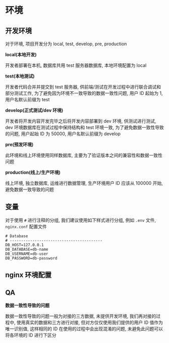 # 环境

## 开发环境

对于环境, 项目开发分为 local, test, develop, pre, production

**local(本地开发)**

开发者部署在本机, 数据库共用 test 服务器数据库, 本地环境配置为 local

**test(本地测试)**

开发者代码合并并提交到 test 服务器, 供前端/测试在开发过程中进行联合调试和部分测试工作, 为了避免因为环境不一致导致的数据一致性问题, 用户 ID 起始为 1, 用户名默认前缀为 test

**develop(正式测试/dev 环境)**

开发者将开发内容开发完毕之后将开发内容部署到 dev 环境, 供测试进行测试, dev 环境数据库在测试过程中保持结构和 test 环境一致, 为了避免数据一致性导致的问题, 用户起始 ID 为 50000, 用户名默认前缀为 develop

**pre(预发环境)**

此环境和线上环境使用同样数据库, 主要为了验证版本之间的兼容性和数据一致性问题

**production(线上/生产环境)**

线上环境, 独立数据库, 运维进行数据管理, 生产环境用户 ID 应该从 100000 开始, 避免数据一致导致的问题

## 变量

对于使用 `#` 进行注释的分组, 我们建议使用如下样式进行分组, 例如 `.env` 文件, `nginx.conf` 配置文件

```env
# Database
# -----------------------------------------
DB_HOST=127.0.0.1
DB_DATABASE=db-name
DB_USERNAME=db-user
DB_PASSWORD=db-password
```

## nginx 环境配置

## QA

**数据一致性导致的问题**

数据一致性导致的问题一般为对接的三方数据, 未提供开发环境, 我们再对接的过程中, 使用真实的数据和三方进行对接, 但对方仅仅使用我们提供的用户 ID 值作为唯一识别值, 这样相同的 ID 在使用的过程中会出现混淆的问题, 未避免此问题可以将各环境的 ID 进行下区分
